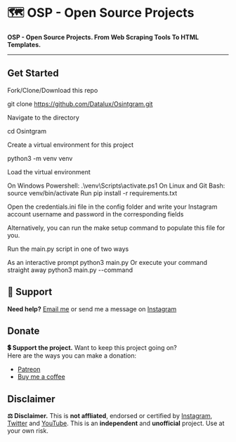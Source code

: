 # 🗺 OSP - Open Source Projects
<b>OSP - Open Source Projects. From Web Scraping Tools To HTML Templates.</b><br>


<hr>

<h2>Get Started</h2>

Fork/Clone/Download this repo

git clone https://github.com/Datalux/Osintgram.git

Navigate to the directory

cd Osintgram

Create a virtual environment for this project

python3 -m venv venv

Load the virtual environment

On Windows Powershell: .\venv\Scripts\activate.ps1
On Linux and Git Bash: source venv/bin/activate
Run pip install -r requirements.txt

Open the credentials.ini file in the config folder and write your Instagram account username and password in the corresponding fields

Alternatively, you can run the make setup command to populate this file for you.

Run the main.py script in one of two ways

As an interactive prompt python3 main.py <target username>
Or execute your command straight away python3 main.py <target username> --command <command>

<h2>🙌 Support</h2>
<p><b>Need help?</b> <a href="">Email me</a> or send me a message on <a href="">Instagram</a></p>

<h2>Donate</h2>
<p><b>💲 Support the project.</b> Want to keep this project going on?<br>
Here are the ways you can make a donation:
<ul>
  <li><a href="">Patreon</a></li>
  <li><a href="">Buy me a coffee</a></li>
</ul>
</p>

<h2>Disclaimer</h2>
<p><b>⚖️ Disclaimer.</b> This is <b>not affliated</b>, endorsed or certified by <a href="https://www.instagram.com">Instagram</a>, <a href="https://www.twitter.com">Twitter</a> and <a href="https://www.youtube.com">YouTube</a>. This is an <b>independent</b> and <b>unofficial</b> project. Use at your own risk.</p>
